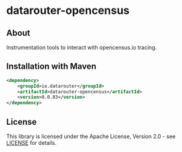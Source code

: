 # datarouter-opencensus

## About
Instrumentation tools to interact with opencensus.io tracing. 

## Installation with Maven

```xml
<dependency>
	<groupId>io.datarouter</groupId>
	<artifactId>datarouter-opencensus</artifactId>
	<version>0.0.83</version>
</dependency>
```

## License

This library is licensed under the Apache License, Version 2.0 - see [LICENSE](../LICENSE) for details.
